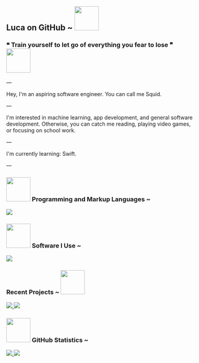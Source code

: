 <h2>
  Luca on GitHub ~
  <img src="https://github.com/Squidnugget77/Squidnugget77/assets/101853174/bb165307-6543-4d3e-8cf7-a9c66760edec" width="64px" />
</h2>
<h3>❝ Train yourself to let go of everything you fear to lose ❞
<img src="https://github.com/Squidnugget77/Squidnugget77/assets/101853174/0f683400-0036-4dde-8e09-3af0c2d8698e" width="64px" />
</h3>

<p>—</p> Hey, I'm an aspiring software engineer. You can call me Squid.
<p>—</p> I'm interested in machine learning, app development, and general software development. Otherwise, you can catch me reading, playing video games, or focusing on school work.
<p>—</p> I'm currently learning: Swift.
        
<p>—</p>

<h3>
  <img src="https://github.com/Squidnugget77/Squidnugget77/assets/101853174/98e36543-f115-46d8-8bad-b9191ca15564" width="64px" />
  Programming and Markup Languages ~
</h3>
  <p>
    <a href="https://github.com/Squidnugget77">
      <img src="https://skillicons.dev/icons?i=python,javascript,nodejs,html,css,swift&perline=12"/>
    </a>
  </p>
  
  <h3>
    <img src="https://github.com/Squidnugget77/Squidnugget77/assets/101853174/3f7969a9-764f-4399-b360-bb65edc979aa" width="64px" />
    Software I Use ~
  </h3>
  <p>
    <a href="https://github.com/Squidnugget77">
    <img src="https://skillicons.dev/icons?i=vscode,docker,git,xcode" />
  </a>
  </p>

  <h3>
    Recent Projects ~
     <img src="https://github.com/Squidnugget77/Squidnugget77/assets/101853174/f0dbeb30-ec67-4fac-814d-b52dbde362e9" width="64px" />
  </h3>
    <p align="left">
      <a href="https://github.com/Squidnugget77/squidnugget77.github.io">
        <img src="https://readme-stats-job4fi7g8-xero-dev.vercel.app/api/pin/?username=Squidnugget77&repo=squidnugget77.github.io&theme=github_dark&hide_border=true&bg_color=11151C" />
      </a>
      <a href="https://github.com/Squidnugget77/assistant-duck">
        <img src="https://readme-stats-job4fi7g8-xero-dev.vercel.app/api/pin/?username=Squidnugget77&repo=assistant-duck&theme=github_dark&hide_border=true&bg_color=11151C" />
      </a>
    </p>
    
  <h3>
    <img src="https://github.com/Squidnugget77/Squidnugget77/assets/101853174/5e45e348-ffff-46a6-b87a-0fd6d9270210" width="64px" />
    GitHub Statistics ~
  </h3>
  <p align="left">
    <a href="https://github.com/Squidnugget77">
      <img src="https://readme-stats-job4fi7g8-xero-dev.vercel.app/api?username=Squidnugget77&card_width=440&theme=github_dark&show_icons=true&hide_border=true&bg_color=11151C" />
    </a>
    <a href="https://github.com/Squidnugget77">
      <img src="https://readme-stats-job4fi7g8-xero-dev.vercel.app/api/top-langs/?username=Squidnugget77&layout=compact&langs_count=8&theme=github_dark&hide_border=true&bg_color=11151C" />
    </a>
  </p>
